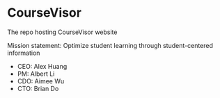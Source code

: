 # CourseVisor
The repo hosting CourseVisor website

Mission statement: Optimize student learning through student-centered information

* CEO: Alex Huang
* PM: Albert Li
* CDO: Aimee Wu
* CTO: Brian Do
